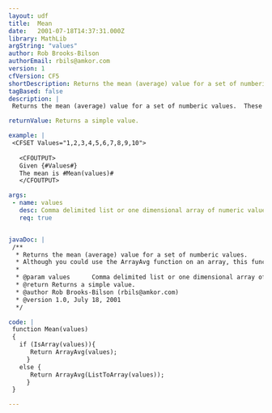 ```yaml
---
layout: udf
title:  Mean
date:   2001-07-18T14:37:31.000Z
library: MathLib
argString: "values"
author: Rob Brooks-Bilson
authorEmail: rbils@amkor.com
version: 1
cfVersion: CF5
shortDescription: Returns the mean (average) value for a set of numberic values.
tagBased: false
description: |
 Returns the mean (average) value for a set of numberic values.  These values can be passed as a list or one dimensional array.

returnValue: Returns a simple value.

example: |
 <CFSET Values="1,2,3,4,5,6,7,8,9,10"> 
 
   <CFOUTPUT>
   Given {#Values#}
   The mean is #Mean(values)#
   </CFOUTPUT>

args:
 - name: values
   desc: Comma delimited list or one dimensional array of numeric values.
   req: true


javaDoc: |
 /**
  * Returns the mean (average) value for a set of numberic values.
  * Although you could use the ArrayAvg function on an array, this funciton handles arrays so that it can be called from other functions in this library (see CVpop and CVsamp for examples).
  * 
  * @param values      Comma delimited list or one dimensional array of numeric values. 
  * @return Returns a simple value. 
  * @author Rob Brooks-Bilson (rbils@amkor.com) 
  * @version 1.0, July 18, 2001 
  */

code: |
 function Mean(values)
 {
   if (IsArray(values)){
      Return ArrayAvg(values);
     }
   else {
      Return ArrayAvg(ListToArray(values));
     }  
 }

---
```


